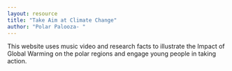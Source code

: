 ```yaml
---
layout: resource
title: "Take Aim at Climate Change"
author: "Polar Palooza- "
---
```


This website uses music video and research facts to illustrate the Impact of Global Warming on the polar regions and engage young people in taking action.
